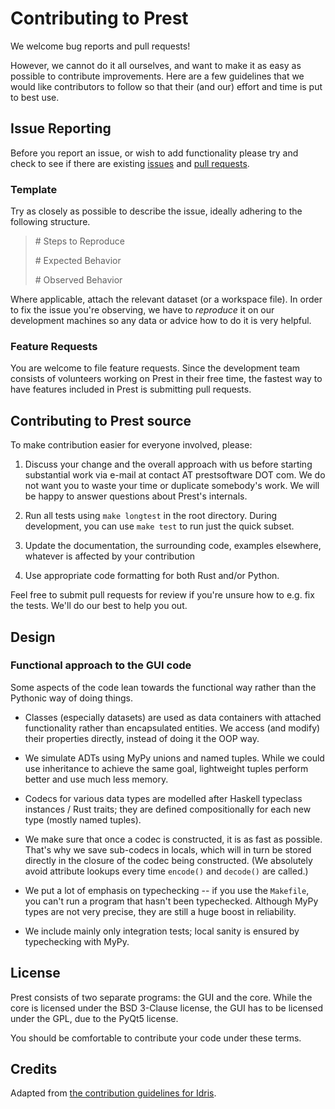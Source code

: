 # Contributing to Prest

We welcome bug reports and pull requests!

However, we cannot do it all ourselves, and want to make it as easy as possible
to contribute improvements.  Here are a few guidelines that we would like
contributors to follow so that their (and our) effort and time is put to best
use.

## Issue Reporting

Before you report an issue, or wish to add functionality please try and check
to see if there are existing
[issues](https://github.com/prestsoftware/prest/issues) and [pull
requests](https://github.com/prestsoftware/prest/pulls).

### Template

Try as closely as possible to describe the issue, ideally adhering to the following structure.

> \# Steps to Reproduce
>
> \# Expected Behavior
> 
> \# Observed Behavior

Where applicable, attach the relevant dataset (or a workspace file). In order
to fix the issue you're observing, we have to _reproduce_ it on our development
machines so any data or advice how to do it is very helpful.

### Feature Requests

You are welcome to file feature requests. Since the development
team consists of volunteers working on Prest in their free time, the
fastest way to have features included in Prest is submitting pull requests.

## Contributing to Prest source

To make contribution easier for everyone involved, please:

1. Discuss your change and the overall approach with us before starting
   substantial work via e-mail at contact AT prestsoftware DOT com.  We do not
   want you to waste your time or duplicate somebody's work.  We will be happy
   to answer questions about Prest's internals.

1. Run all tests using `make longtest` in the root directory. During
   development, you can use `make test` to run just the quick subset.

1. Update the documentation, the surrounding code, examples elsewhere, whatever
   is affected by your contribution

1. Use appropriate code formatting for both Rust and/or Python.

Feel free to submit pull requests for review if you're unsure how to e.g. fix
the tests.  We'll do our best to help you out.

## Design

### Functional approach to the GUI code

Some aspects of the code lean towards the functional way rather than the
Pythonic way of doing things.

* Classes (especially datasets) are used as data containers with attached
  functionality rather than encapsulated entities. We access (and modify) their
  properties directly, instead of doing it the OOP way.

* We simulate ADTs using MyPy unions and named tuples. While we could use
  inheritance to achieve the same goal, lightweight tuples perform better and
  use much less memory.

* Codecs for various data types are modelled after Haskell typeclass instances
  / Rust traits; they are defined compositionally for each new type (mostly
  named tuples).

* We make sure that once a codec is constructed, it is as fast as possible.
  That's why we save sub-codecs in locals, which will in turn be stored
  directly in the closure of the codec being constructed. (We absolutely avoid
  attribute lookups every time `encode()` and `decode()` are called.)

* We put a lot of emphasis on typechecking -- if you use the `Makefile`, you
  can't run a program that hasn't been typechecked. Although MyPy types are not
  very precise, they are still a huge boost in reliability.

* We include mainly only integration tests; local sanity is ensured by
  typechecking with MyPy.

## License

Prest consists of two separate programs: the GUI and the core.
While the core is licensed under the BSD 3-Clause license, the GUI has to be
licensed under the GPL, due to the PyQt5 license.

You should be comfortable to contribute your code under these terms.

## Credits

Adapted from [the contribution guidelines for Idris](https://github.com/idris-lang/Idris-dev/).

